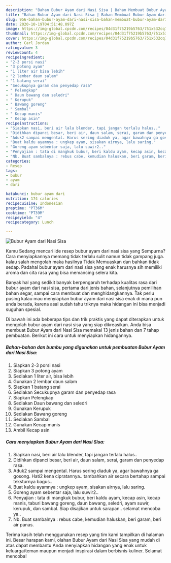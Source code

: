 ```yaml
---
description: "Bahan Bubur Ayam dari Nasi Sisa | Bahan Membuat Bubur Ayam dari Nasi Sisa Yang Mudah Dan Praktis"
title: "Bahan Bubur Ayam dari Nasi Sisa | Bahan Membuat Bubur Ayam dari Nasi Sisa Yang Mudah Dan Praktis"
slug: 956-bahan-bubur-ayam-dari-nasi-sisa-bahan-membuat-bubur-ayam-dari-nasi-sisa-yang-mudah-dan-praktis
date: 2020-10-19T04:51:48.097Z
image: https://img-global.cpcdn.com/recipes/04d31f75219b5763/751x532cq70/bubur-ayam-dari-nasi-sisa-foto-resep-utama.jpg
thumbnail: https://img-global.cpcdn.com/recipes/04d31f75219b5763/751x532cq70/bubur-ayam-dari-nasi-sisa-foto-resep-utama.jpg
cover: https://img-global.cpcdn.com/recipes/04d31f75219b5763/751x532cq70/bubur-ayam-dari-nasi-sisa-foto-resep-utama.jpg
author: Carl Jordan
ratingvalue: 3
reviewcount: 4
recipeingredient:
- "2-3 porsi nasi"
- "3 potong ayam"
- "1 liter air bisa lebih"
- "2 lembar daun salam"
- "1 batang serai"
- "Secukupnya garam dan penyedap rasa"
- " Pelengkap"
- " Daun bawang dan seledri"
- " Kerupuk"
- " Bawang goreng"
- " Sambal"
- " Kecap manis"
- " Kecap asin"
recipeinstructions:
- "Siapkan nasi, beri air lalu blender, tapi jangan terlalu halus.."
- "Didihkan dipanci besar, beri air, daun salam, serai, garam dan penyedap rasa."
- "Aduk2 sampai mengental. Harus sering diaduk ya, agar bawahnya ga gosong. Hati2 kena cipratannya.. tambahkan air secara bertahap sampai teksturnya bagus.."
- "Buat kaldu ayamnya : ungkep ayam, sisakan airnya, lalu saring."
- "Goreng ayam sebentar saja, lalu suwir2.."
- "Penyajian : tata di mangkuk bubur, beri kaldu ayam, kecap asin, kecap manis, taburi bawang goreng, daun bawang, seledri, ayam suwir, kerupuk, dan sambal. Siap disajikan untuk sarapan.. selamat mencoba ya.."
- "Nb. Buat sambalnya : rebus cabe, kemudian haluskan, beri garam, beri air panas."
categories:
- Resep
tags:
- bubur
- ayam
- dari

katakunci: bubur ayam dari 
nutrition: 174 calories
recipecuisine: Indonesian
preptime: "PT36M"
cooktime: "PT39M"
recipeyield: "4"
recipecategory: Lunch

---
```



![Bubur Ayam dari Nasi Sisa](https://img-global.cpcdn.com/recipes/04d31f75219b5763/751x532cq70/bubur-ayam-dari-nasi-sisa-foto-resep-utama.jpg)

Kamu Sedang mencari ide resep bubur ayam dari nasi sisa yang Sempurna? Cara menyiapkannya memang tidak terlalu sulit namun tidak gampang juga. kalau salah mengolah maka hasilnya Tidak Memuaskan dan bahkan tidak sedap. Padahal bubur ayam dari nasi sisa yang enak harusnya sih memiliki aroma dan cita rasa yang bisa memancing selera kita.

Banyak hal yang sedikit banyak berpengaruh terhadap kualitas rasa dari bubur ayam dari nasi sisa, pertama dari jenis bahan, selanjutnya pemilihan bahan segar, sampai cara membuat dan menghidangkannya. Tak perlu pusing kalau mau menyiapkan bubur ayam dari nasi sisa enak di mana pun anda berada, karena asal sudah tahu triknya maka hidangan ini bisa menjadi suguhan spesial.




Di bawah ini ada beberapa tips dan trik praktis yang dapat diterapkan untuk mengolah bubur ayam dari nasi sisa yang siap dikreasikan. Anda bisa membuat Bubur Ayam dari Nasi Sisa memakai 13 jenis bahan dan 7 tahap pembuatan. Berikut ini cara untuk menyiapkan hidangannya.

<!--inarticleads1-->

##### Bahan-bahan dan bumbu yang digunakan untuk pembuatan Bubur Ayam dari Nasi Sisa:

1. Siapkan 2-3 porsi nasi
1. Siapkan 3 potong ayam
1. Sediakan 1 liter air, bisa lebih
1. Gunakan 2 lembar daun salam
1. Siapkan 1 batang serai
1. Sediakan Secukupnya garam dan penyedap rasa
1. Siapkan  Pelengkap
1. Sediakan  Daun bawang dan seledri
1. Gunakan  Kerupuk
1. Sediakan  Bawang goreng
1. Sediakan  Sambal
1. Gunakan  Kecap manis
1. Ambil  Kecap asin




<!--inarticleads2-->

##### Cara menyiapkan Bubur Ayam dari Nasi Sisa:

1. Siapkan nasi, beri air lalu blender, tapi jangan terlalu halus..
1. Didihkan dipanci besar, beri air, daun salam, serai, garam dan penyedap rasa.
1. Aduk2 sampai mengental. Harus sering diaduk ya, agar bawahnya ga gosong. Hati2 kena cipratannya.. tambahkan air secara bertahap sampai teksturnya bagus..
1. Buat kaldu ayamnya : ungkep ayam, sisakan airnya, lalu saring.
1. Goreng ayam sebentar saja, lalu suwir2..
1. Penyajian : tata di mangkuk bubur, beri kaldu ayam, kecap asin, kecap manis, taburi bawang goreng, daun bawang, seledri, ayam suwir, kerupuk, dan sambal. Siap disajikan untuk sarapan.. selamat mencoba ya..
1. Nb. Buat sambalnya : rebus cabe, kemudian haluskan, beri garam, beri air panas.




Terima kasih telah menggunakan resep yang tim kami tampilkan di halaman ini. Besar harapan kami, olahan Bubur Ayam dari Nasi Sisa yang mudah di atas dapat membantu Anda menyiapkan hidangan yang enak untuk keluarga/teman maupun menjadi inspirasi dalam berbisnis kuliner. Selamat mencoba!
